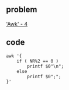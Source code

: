 ## problem
['Awk' - 4](https://www.hackerrank.com/challenges/awk-4/problem)

## code
```shell
awk '{
    if ( NR%2 == 0 )
        printf $0"\n";
    else
        printf $0";";
}'

```